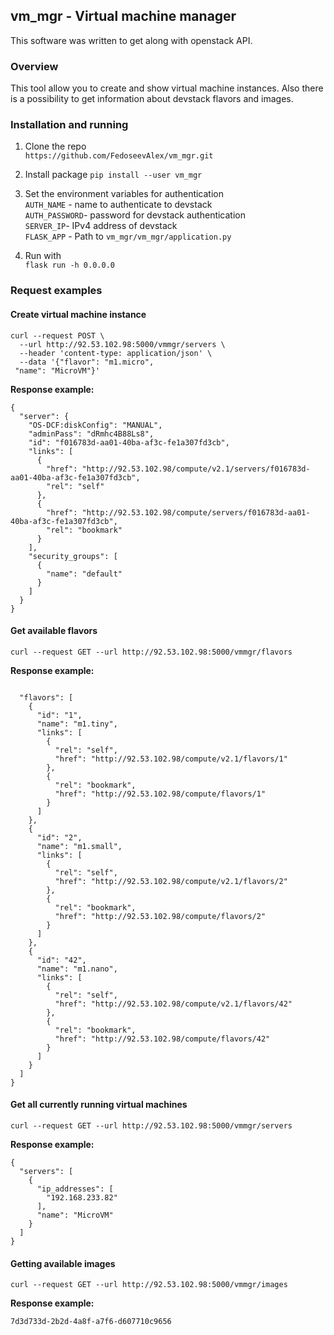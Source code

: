## vm_mgr - Virtual machine manager
This software was written to get along with openstack API.

### Overview
This tool allow you to create and show virtual machine instances.
Also there is a possibility to get information about devstack flavors and images.

### Installation and running
1. Clone the repo  
`https://github.com/FedoseevAlex/vm_mgr.git` 

2. Install package
`pip install --user vm_mgr`  

3. Set the environment variables for authentication  
   `AUTH_NAME` - name to authenticate to devstack  
   `AUTH_PASSWORD`- password for devstack authentication  
   `SERVER_IP`- IPv4 address of devstack  
   `FLASK_APP` - Path to `vm_mgr/vm_mgr/application.py`  
   
4. Run with   
`flask run -h 0.0.0.0`  

### Request examples
  
#### Create virtual machine instance 
```
curl --request POST \
  --url http://92.53.102.98:5000/vmmgr/servers \
  --header 'content-type: application/json' \
  --data '{"flavor": "m1.micro",
 "name": "MicroVM"}'
```
**Response example:**
```
{
  "server": {
    "OS-DCF:diskConfig": "MANUAL",
    "adminPass": "dRmhc4B88Ls8",
    "id": "f016783d-aa01-40ba-af3c-fe1a307fd3cb",
    "links": [
      {
        "href": "http://92.53.102.98/compute/v2.1/servers/f016783d-aa01-40ba-af3c-fe1a307fd3cb",
        "rel": "self"
      },
      {
        "href": "http://92.53.102.98/compute/servers/f016783d-aa01-40ba-af3c-fe1a307fd3cb",
        "rel": "bookmark"
      }
    ],
    "security_groups": [
      {
        "name": "default"
      }
    ]
  }
}
```
 
#### Get available flavors 
```
curl --request GET --url http://92.53.102.98:5000/vmmgr/flavors
```

**Response example:**
```

  "flavors": [
    {
      "id": "1",
      "name": "m1.tiny",
      "links": [
        {
          "rel": "self",
          "href": "http://92.53.102.98/compute/v2.1/flavors/1"
        },
        {
          "rel": "bookmark",
          "href": "http://92.53.102.98/compute/flavors/1"
        }
      ]
    },
    {
      "id": "2",
      "name": "m1.small",
      "links": [
        {
          "rel": "self",
          "href": "http://92.53.102.98/compute/v2.1/flavors/2"
        },
        {
          "rel": "bookmark",
          "href": "http://92.53.102.98/compute/flavors/2"
        }
      ]
    },
    {
      "id": "42",
      "name": "m1.nano",
      "links": [
        {
          "rel": "self",
          "href": "http://92.53.102.98/compute/v2.1/flavors/42"
        },
        {
          "rel": "bookmark",
          "href": "http://92.53.102.98/compute/flavors/42"
        }
      ]
    }
  ]
}
```
  
  
#### Get all currently running virtual machines
```
curl --request GET --url http://92.53.102.98:5000/vmmgr/servers
```
**Response example:**
```
{
  "servers": [
    {
      "ip_addresses": [
        "192.168.233.82"
      ],
      "name": "MicroVM"
    }
  ]
}
```

#### Getting available images
```
curl --request GET --url http://92.53.102.98:5000/vmmgr/images
```
**Response example:**
```
7d3d733d-2b2d-4a8f-a7f6-d607710c9656
```
